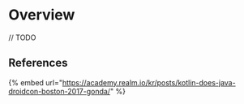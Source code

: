 # Overview

// TODO

## References

{% embed url="https://academy.realm.io/kr/posts/kotlin-does-java-droidcon-boston-2017-gonda/" %}





